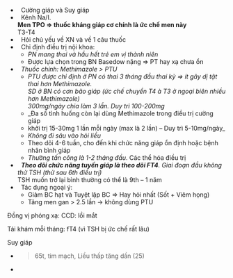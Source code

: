 -   Cường giáp và Suy giáp
-   Kênh Na/I.  
**Men TPO => thuốc kháng giáp cơ chính là ức chế men này**  
T3-T4
-   Hỏi chủ yếu về XN và về 1 câu thuốc
-   Chỉ định điều trị nội khoa:
	- _PN mang thai và hầu hết trẻ em vị thành niên_
	- Được lựa chọn trong BN Basedow nặng => PT hay xạ chưa ổn
-   _Thuốc chính: Methimazole > PTU_
	- _PTU được chỉ định ở PN có thai 3 tháng đầu thai kỳ => ít gây dị tật thai hơn Methimazole.  
	SD ở BN có cơn bão giáp (ức chế chuyển T4_ _à T3 ở ngoại biên nhiều hơn Methimazole)  
	300mg/ngày chia làm 3 lần. Duy trì 100-200mg_
	- _Đa số tình huống còn lại dùng Methimazole trong điều trị cường giáp  
	- khởi trị 15-30mg 1 lần mỗi ngày (max là 2 lần) – Duy trì 5-10mg/ngày_
	- _Không đi sâu vào hỏi liều_
	- Theo dõi 4-6 tuần, cho đến khi chức năng giáp ổn định hoặc bệnh nhân bình giáp
	- _Thường tấn công là 1-2 tháng đầu_. Các thể hóa điều trị
-   **_Theo dõi chức năng tuyến giáp là theo dõi FT4_**_. Giai đoạn đầu không thử TSH (thử sau 6th điều trị)_  
TSH muốn trở lại bình thường có thể là 9th – 1 năm
-   Tác dụng ngoại ý:
	- Giảm BC hạt và Tuyệt lập BC => Hay hỏi nhất (Sốt + Viêm họng)
	- Tăng men gan > 2.5 lần -> không dùng PTU

Đồng vị phóng xạ: CCD: lồi mắt

Tái khám mỗi tháng: fT4 (vì TSH bị ức chế rất lâu)


Suy giáp
- >65t, tim mạch, Liều thấp tăng dần (25)
- 